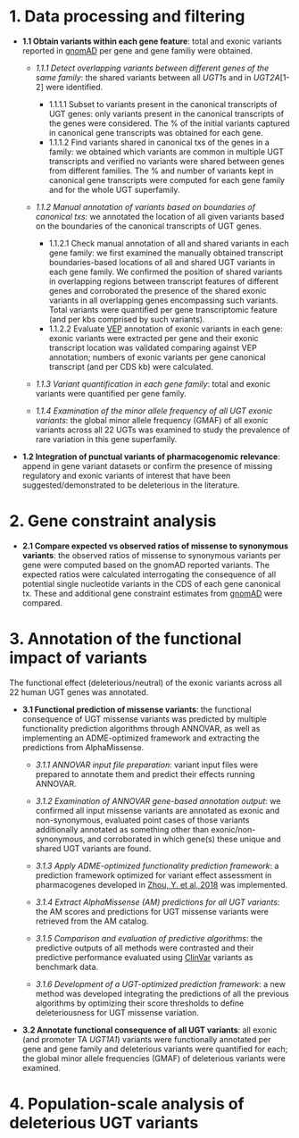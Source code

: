 # 1. Data processing and filtering
  * **1\.1  Obtain variants within each gene feature**: total and exonic variants reported in [gnomAD](https://gnomad.broadinstitute.org/) per gene and gene familiy were obtained. 
  
    * *1\.1\.1 Detect overlapping variants between different genes of the same family*: the shared variants between all *UGT1*s and in *UGT2A*[1-2] were identified.
      *  1\.1\.1\.1 Subset to variants present in the canonical transcripts of UGT genes: only variants present in the canonical transcripts of the genes were considered. The % of the initial variants captured in canonical gene transcripts was obtained for each gene.  
      *  1\.1\.1\.2 Find variants shared in canonical txs of the genes in a family: we obtained which variants are common in multiple UGT transcripts and verified no variants were shared between genes from different families. The % and number of variants kept in canonical gene transcripts were computed for each gene family and for the whole UGT superfamily. 

    * *1\.1\.2 Manual annotation of variants based on boundaries of canonical txs*: we annotated the location of all given variants based on the boundaries of the canonical transcripts of UGT genes. 
      *  1\.1\.2\.1  Check manual annotation of all and shared variants in each gene family: we first examined the manually obtained transcript boundaries-based locations of all and shared UGT variants in each gene family. We confirmed the position of shared variants in overlapping regions between transcript features of different genes and corroborated the presence of the shared exonic variants in all overlapping genes encompassing such variants. Total variants were quantified per gene transcriptomic feature (and per kbs comprised by such variants).
      * 1\.1\.2\.2 Evaluate [VEP](https://www.ensembl.org/info/docs/tools/vep/index.html) annotation of exonic variants in each gene: exonic variants were extracted per gene and their exonic transcript location was validated comparing against VEP annotation; numbers of exonic variants per gene canonical transcript (and per CDS kb) were calculated. 
      
    * *1\.1\.3 Variant quantification in each gene family*: total and exonic variants were quantified per gene family. 
    * *1\.1\.4 Examination of the minor allele frequency of all UGT exonic variants*: the global minor allele frequency (GMAF) of all exonic variants across all 22 UGTs was examined to study the prevalence of rare variation in this gene superfamily.
    
  * **1\.2  Integration of punctual variants of pharmacogenomic relevance**: append in gene variant datasets or confirm the presence of missing regulatory and exonic variants of interest that have been suggested/demonstrated to be deleterious in the literature. 


# 2. Gene constraint analysis
  * **2\.1 Compare expected vs observed ratios of missense to synonymous variants**: the observed ratios of missense to synonymous variants per gene were computed based on the gnomAD reported variants. The expected ratios were calculated interrogating the consequence of all potential single nucleotide variants in the CDS of each gene canonical tx. These and additional gene constraint estimates from [gnomAD](https://gnomad.broadinstitute.org/) were compared. 



# 3. Annotation of the functional impact of variants
The functional effect (deleterious/neutral) of the exonic variants across all 22 human UGT genes was annotated. 

  * **3\.1  Functional prediction of missense variants**: the functional consequence of UGT missense variants was predicted by multiple functionality prediction algorithms through ANNOVAR, as well as implementing an ADME-optimized framework and extracting the predictions from AlphaMissense.
  
    * *3\.1\.1  ANNOVAR input file preparation*: variant input files were prepared to annotate them and predict their effects running ANNOVAR. 
    * *3\.1\.2  Examination of ANNOVAR gene-based annotation output*: we confirmed all input missense variants are annotated as exonic and non-synonymous, evaluated point cases of those variants additionally annotated as something other than exonic/non-synonymous, and corroborated in which gene(s) these unique and shared UGT variants are found. 
    
    * *3\.1\.3  Apply ADME-optimized functionality prediction framework*: a prediction framework optimized for variant effect assessment in pharmacogenes developed in [Zhou, Y. et al, 2018](https://www.nature.com/articles/s41397-018-0044-2) was implemented.
    
    * *3\.1\.4  Extract AlphaMissense (AM) predictions for all UGT variants*: the AM scores and predictions for UGT missense variants were retrieved from the AM catalog. 
    
    * *3\.1\.5  Comparison and evaluation of predictive algorithms*: the predictive outputs of all methods were contrasted and their predictive performance evaluated using [ClinVar](https://www.ncbi.nlm.nih.gov/clinvar/) variants as benchmark data.
    
    * *3\.1\.6  Development of a UGT-optimized prediction framework*: a new method was developed integrating the predictions of all the previous algorithms by optimizing their score thresholds to define deleteriousness for UGT missense variation. 


  * **3\.2  Annotate functional consequence of all UGT variants**: all exonic (and promoter TA *UGT1A1*) variants were functionally annotated per gene and gene family and deleterious variants were quantified for each; the global minor allele frequencies (GMAF) of deleterious variants were examined. 
  
  
# 4. Population-scale analysis of deleterious UGT variants



